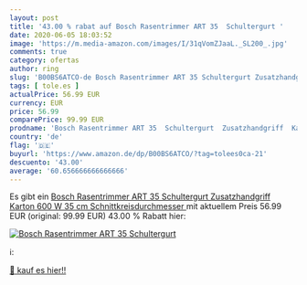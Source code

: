 ```yaml
---
layout: post
title: '43.00 % rabat auf Bosch Rasentrimmer ART 35  Schultergurt '
date: 2020-06-05 18:03:52
image: 'https://m.media-amazon.com/images/I/31qVomZJaaL._SL200_.jpg'
comments: true
category: ofertas
author: ring
slug: 'B00BS6ATCO-de Bosch Rasentrimmer ART 35 Schultergurt Zusatzhandgriff...'
tags: [ tole.es ]
actualPrice: 56.99 EUR
currency: EUR
price: 56.99
comparePrice: 99.99 EUR
prodname: 'Bosch Rasentrimmer ART 35  Schultergurt  Zusatzhandgriff  Karton  600 W  35 cm Schnittkreisdurchmesser '
country: 'de'
flag: '🇩🇪'
buyurl: 'https://www.amazon.de/dp/B00BS6ATCO/?tag=tolees0ca-21'
descuento: '43.00'
average: '60.656666666666666'
---
```


Es gibt ein [Bosch Rasentrimmer ART 35  Schultergurt  Zusatzhandgriff  Karton  600 W  35 cm Schnittkreisdurchmesser ](https://www.amazon.de/dp/B00BS6ATCO/?tag=tolees0ca-21) mit aktuellem Preis 56.99 EUR (original: 99.99 EUR) 43.00 % Rabatt hier:

[![Bosch Rasentrimmer ART 35  Schultergurt ](https://m.media-amazon.com/images/I/31qVomZJaaL._SL200_.jpg)](https://www.amazon.de/dp/B00BS6ATCO/?tag=tolees0ca-21)

ℹ️:


[🛒 kauf es hier!!](https://www.amazon.de/dp/B00BS6ATCO/?tag=tolees0ca-21)

